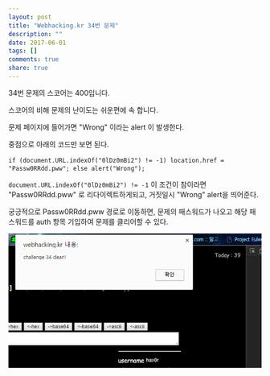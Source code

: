 ```yaml
---
layout: post
title: "Webhacking.kr 34번 문제"
description: ""
date: 2017-06-01
tags: []
comments: true
share: true
---
```


34번 문제의 스코어는 400입니다.

스코어의 비해 문제의 난이도는 쉬운편에 속 합니다.

  

문제 페이지에 들어가면 "Wrong" 이라는 alert 이 발생한다.

중점으로 아래의 코드만 보면 된다.


    if (document.URL.indexOf("0lDz0mBi2") != -1) location.href = "Passw0RRdd.pww"; else alert("Wrong");

 

`document.URL.indexOf("0lDz0mBi2") != -1` 이 조건이 참이라면 "Passw0RRdd.pww" 로 리다이렉트하게되고, 거짓일시 "Wrong" alert을 띄어준다.

궁긍적으로 Passw0RRdd.pww 경로로 이동하면, 문제의 패스워드가 나오고 해당 패스워드를 auth 항목 기입하여 문제를 클리어할 수 있다.

  

![](/assets/images/posts/757/25185344592F7FBB29393A.PNG)

  

